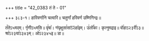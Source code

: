 +++
title = "42_0383 तं ते - 01"

+++
३८३-१। हारिवर्णानि चत्वारि॥ चतुर्णां हरिवर्ण उष्णिगिन्द्रः॥

तं꣤तेऽ५मदम्। गृ꣤णीऽ५मसि॥ वृ꣢षा꣡। णंपृक्षुसा꣯साऽ᳒२᳒हा꣡इम्। उ꣢लो꣡꣯का। कृत्नुमद्राइ॥ वो꣯हाऽ२३री꣢ऽ३॥ श्रा꣡ऽ२३या꣢ऽ३४३म्। ओ꣡ऽ२३४५इ॥ डा॥
